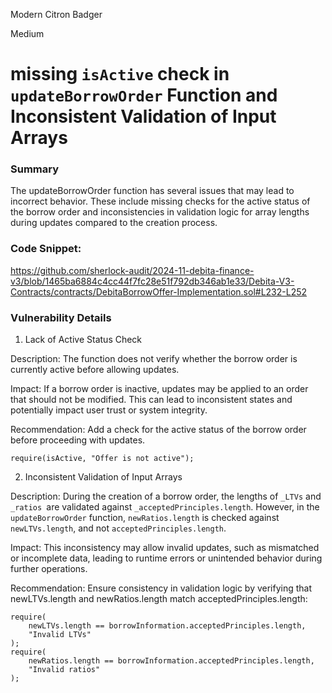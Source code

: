 Modern Citron Badger

Medium

# missing `isActive` check in `updateBorrowOrder` Function and Inconsistent Validation of Input Arrays

### Summary
The updateBorrowOrder function has several issues that may lead to incorrect behavior. These include missing checks for the active status of the borrow order and inconsistencies in validation logic for array lengths during updates compared to the creation process.

### Code Snippet:
https://github.com/sherlock-audit/2024-11-debita-finance-v3/blob/1465ba6884c4cc44f7fc28e51f792db346ab1e33/Debita-V3-Contracts/contracts/DebitaBorrowOffer-Implementation.sol#L232-L252

### Vulnerability Details
1. Lack of Active Status Check

Description: The function does not verify whether the borrow order is currently active before allowing updates.

Impact: If a borrow order is inactive, updates may be applied to an order that should not be modified. This can lead to inconsistent states and potentially impact user trust or system integrity.

Recommendation: Add a check for the active status of the borrow order before proceeding with updates.
```solidity
require(isActive, "Offer is not active");
```

2. Inconsistent Validation of Input Arrays

Description: During the creation of a borrow order, the lengths of `_LTVs` and `_ratios `are validated against `_acceptedPrinciples.length`. However, in the `updateBorrowOrder` function, `newRatios.length` is  checked against `newLTVs.length`, and not `acceptedPrinciples.length`.

Impact: This inconsistency may allow invalid updates, such as mismatched or incomplete data, leading to runtime errors or unintended behavior during further operations.

Recommendation: Ensure consistency in validation logic by verifying that newLTVs.length and newRatios.length match acceptedPrinciples.length:

```solidity
require(
    newLTVs.length == borrowInformation.acceptedPrinciples.length,
    "Invalid LTVs"
);
require(
    newRatios.length == borrowInformation.acceptedPrinciples.length,
    "Invalid ratios"
);
```

